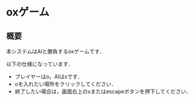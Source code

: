 # oxゲーム

## 概要

本システムはAIと勝負するoxゲームです．

以下の仕様になっています．

* プレイヤーはo，AIはxです．
* oを入れたい場所をクリックしてください．
* 終了したい場合は，画面右上のxまたはescapeボタンを押下してください．
